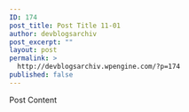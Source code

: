 ```yaml
---
ID: 174
post_title: Post Title 11-01
author: devblogsarchiv
post_excerpt: ""
layout: post
permalink: >
  http://devblogsarchiv.wpengine.com/?p=174
published: false
---
```

Post Content